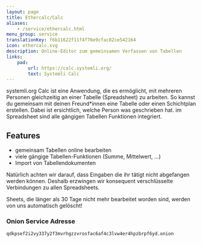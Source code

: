 ```yaml
---
layout: page
title: Ethercalc/Calc
aliases:
    - /service/ethercalc.html
menu_group: service
translationKey: f6b11622f11f4f76e9cfac82ce542164
icon: ethercalc.svg
description: Online-Editor zum gemeinsamen Verfassen von Tabellen
links:
    pad:
        url: https://calc.systemli.org/
        text: Systemli Calc
---
```

systemli.org Calc ist eine Anwendung, die es ermöglicht, mit mehreren Personen gleichzeitig an einer Tabelle (Spreadsheet) zu arbeiten. So kannst du gemeinsam mit deinen Freund*innen eine Tabelle oder einen Schichtplan erstellen. Dabei ist ersichtlich, welche Person was geschrieben hat. im Spreadsheet sind alle gängigen Tabellen Funktionen integriert.

## Features

* gemeinsam Tabellen online bearbeiten
* viele gängige Tabellen-Funktionen (Summe, Mittelwert, ...)
* Import von Tabellendokumenten

Natürlich achten wir darauf, dass Eingaben die ihr tätigt nicht abgefangen werden können. Deshalb erzwingen wir konsequent verschlüsselte Verbindungen zu allen Spreadsheets.

Sheets, die länger als 30 Tage nicht mehr bearbeitet worden sind, werden von uns automatisch gelöscht!

### Onion Service Adresse

```
qdkpsef2i2vy337y2f3mvrhgzzvrosfac6af4c3lvw4er4hpzbrpf6yd.onion
```
